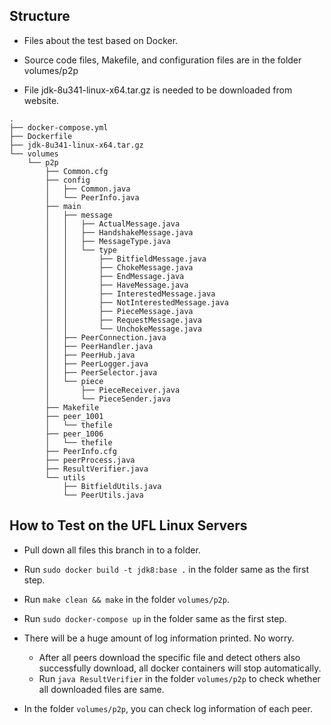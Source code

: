 ## Structure

- Files about the test based on Docker.

- Source code files, Makefile, and configuration files are in the folder volumes/p2p

- File jdk-8u341-linux-x64.tar.gz is needed to be downloaded from website.

```
.
├── docker-compose.yml
├── Dockerfile
├── jdk-8u341-linux-x64.tar.gz
└── volumes
    └── p2p
        ├── Common.cfg
        ├── config
        │   ├── Common.java
        │   └── PeerInfo.java
        ├── main
        │   ├── message
        │   │   ├── ActualMessage.java
        │   │   ├── HandshakeMessage.java
        │   │   ├── MessageType.java
        │   │   └── type
        │   │       ├── BitfieldMessage.java
        │   │       ├── ChokeMessage.java
        │   │       ├── EndMessage.java
        │   │       ├── HaveMessage.java
        │   │       ├── InterestedMessage.java
        │   │       ├── NotInterestedMessage.java
        │   │       ├── PieceMessage.java
        │   │       ├── RequestMessage.java
        │   │       └── UnchokeMessage.java
        │   ├── PeerConnection.java
        │   ├── PeerHandler.java
        │   ├── PeerHub.java
        │   ├── PeerLogger.java
        │   ├── PeerSelector.java
        │   └── piece
        │       ├── PieceReceiver.java
        │       └── PieceSender.java
        ├── Makefile
        ├── peer_1001
        │   └── thefile
        ├── peer_1006
        │   └── thefile
        ├── PeerInfo.cfg
        ├── peerProcess.java
        ├── ResultVerifier.java
        └── utils
            ├── BitfieldUtils.java
            └── PeerUtils.java
```

## How to Test on the UFL Linux Servers

- Pull down all files this branch in to a folder.

- Run `sudo docker build -t jdk8:base .` in the folder same as the first step.

- Run `make clean && make` in the folder `volumes/p2p`.

- Run `sudo docker-compose up` in the folder same as the first step.

- There will be a huge amount of log information printed. No worry.
  - After all peers download the specific file and detect others also successfully download, all docker containers will stop automatically.
  - Run `java ResultVerifier` in the folder `volumes/p2p` to check whether all downloaded files are same.

- In the folder `volumes/p2p`, you can check log information of each peer.
